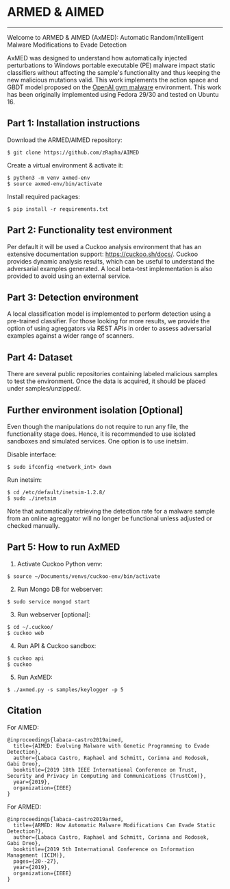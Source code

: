 # ARMED & AIMED 
***************

Welcome to ARMED & AIMED (AxMED): Automatic Random/Intelligent Malware Modifications to Evade Detection 

AxMED was designed to understand how automatically injected perturbations to Windows portable executable (PE) malware impact static classifiers without affecting the sample's functionality and thus keeping the new malicious mutations valid. This work implements the action space and GBDT model proposed on the [OpenAI gym malware](https://github.com/endgameinc/gym-malware) environment. This work has been originally implemented using Fedora 29/30 and tested on Ubuntu 16.

## Part 1: Installation instructions 

Download the ARMED/AIMED repository: 
```
$ git clone https://github.com/zRapha/AIMED 
```
Create a virtual environment & activate it: 
```
$ python3 -m venv axmed-env
$ source axmed-env/bin/activate
```
Install required packages: 
```
$ pip install -r requirements.txt 
```
## Part 2: Functionality test environment  
Per default it will be used a Cuckoo analysis environment that has an extensive documentation support: https://cuckoo.sh/docs/. Cuckoo provides dynamic analysis results, which can be useful to understand the adversarial examples generated. A local beta-test implementation is also provided to avoid using an external service. 

## Part 3: Detection environment  
A local classification model is implemented to perform detection using a pre-trained classifier. For those looking for more results, we provide the option of using agreggators via REST APIs in order to assess adversarial examples against a wider range of scanners. 

## Part 4: Dataset 
There are several public repositories containing labeled malicious samples to test the environment. Once the data is acquired, it should be placed under samples/unzipped/. 

## Further environment isolation [Optional] 
Even though the manipulations do not require to run any file, the functionality stage does. Hence, it is  recommended to use isolated sandboxes and simulated services. One option is to use inetsim. 

Disable interface: 
```
$ sudo ifconfig <network_int> down 
```

Run inetsim:
```
$ cd /etc/default/inetsim-1.2.8/ 
$ sudo ./inetsim 
```

Note that automatically retrieving the detection rate for a malware sample from an online agreggator will no longer be functional unless adjusted or checked manually.

## Part 5: How to run AxMED

1. Activate Cuckoo Python venv: 
```
$ source ~/Documents/venvs/cuckoo-env/bin/activate
```

2. Run Mongo DB for webserver: 
```
$ sudo service mongod start 
```

3. Run webserver [optional]: 
```
$ cd ~/.cuckoo/ 
$ cuckoo web 
```

4. Run API & Cuckoo sandbox: 
```
$ cuckoo api 
$ cuckoo
```
5. Run AxMED: 
```
$ ./axmed.py -s samples/keylogger -p 5
```

## Citation  

For AIMED: 
```
@inproceedings{labaca-castro2019aimed,
  title={AIMED: Evolving Malware with Genetic Programming to Evade Detection},
  author={Labaca Castro, Raphael and Schmitt, Corinna and Rodosek, Gabi Dreo},
  booktitle={2019 18th IEEE International Conference on Trust, Security and Privacy in Computing and Communications (TrustCom)},
  year={2019},
  organization={IEEE}
}
```

For ARMED: 
```
@inproceedings{labaca-castro2019armed,
  title={ARMED: How Automatic Malware Modifications Can Evade Static Detection?},
  author={Labaca Castro, Raphael and Schmitt, Corinna and Rodosek, Gabi Dreo},
  booktitle={2019 5th International Conference on Information Management (ICIM)},
  pages={20--27},
  year={2019},
  organization={IEEE}
}
```

